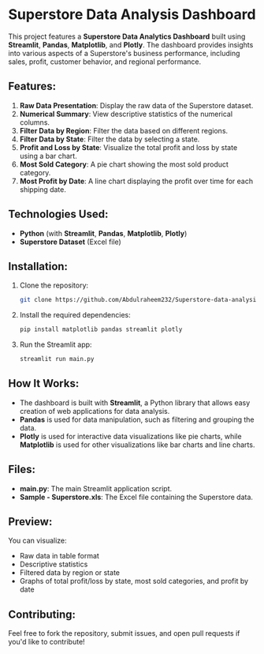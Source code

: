 

# Superstore Data Analysis Dashboard

This project features a **Superstore Data Analytics Dashboard** built using **Streamlit**, **Pandas**, **Matplotlib**, and **Plotly**. The dashboard provides insights into various aspects of a Superstore's business performance, including sales, profit, customer behavior, and regional performance.

## Features:
1. **Raw Data Presentation**: Display the raw data of the Superstore dataset.
2. **Numerical Summary**: View descriptive statistics of the numerical columns.
3. **Filter Data by Region**: Filter the data based on different regions.
4. **Filter Data by State**: Filter the data by selecting a state.
5. **Profit and Loss by State**: Visualize the total profit and loss by state using a bar chart.
6. **Most Sold Category**: A pie chart showing the most sold product category.
7. **Most Profit by Date**: A line chart displaying the profit over time for each shipping date.

## Technologies Used:
- **Python** (with **Streamlit**, **Pandas**, **Matplotlib**, **Plotly**)
- **Superstore Dataset** (Excel file)
  
## Installation:

1. Clone the repository:
   ```bash
   git clone https://github.com/Abdulraheem232/Superstore-data-analysis.git
   ```

2. Install the required dependencies:
   ```bash
   pip install matplotlib pandas streamlit plotly
   ```

3. Run the Streamlit app:
   ```bash
   streamlit run main.py
   ```

## How It Works:

- The dashboard is built with **Streamlit**, a Python library that allows easy creation of web applications for data analysis.
- **Pandas** is used for data manipulation, such as filtering and grouping the data.
- **Plotly** is used for interactive data visualizations like pie charts, while **Matplotlib** is used for other visualizations like bar charts and line charts.

## Files:
- **main.py**: The main Streamlit application script.
- **Sample - Superstore.xls**: The Excel file containing the Superstore data.

## Preview:

You can visualize:
- Raw data in table format
- Descriptive statistics
- Filtered data by region or state
- Graphs of total profit/loss by state, most sold categories, and profit by date

## Contributing:

Feel free to fork the repository, submit issues, and open pull requests if you'd like to contribute!
